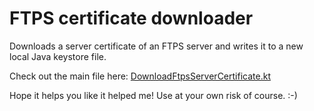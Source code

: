 # FTPS certificate downloader

Downloads a server certificate of an FTPS server and writes it to a new local Java keystore file.

Check out the main file here: [DownloadFtpsServerCertificate.kt](src/main/java/DownloadFtpsServerCertificate.kt)

Hope it helps you like it helped me! Use at your own risk of course. :-)
